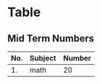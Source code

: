 
# **Table**
## **Mid Term Numbers**
  

  |  **No.** |  **Subject** |  **Number** |
   | ----------- | --------------- | -------------- |
   | 1.           |   math          |  20            |